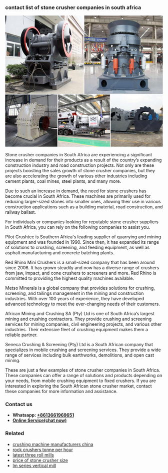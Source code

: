 <h3>contact list of stone crusher companies in south africa</h3><img src='1704951596.jpg' alt=''><p>Stone crusher companies in South Africa are experiencing a significant increase in demand for their products as a result of the country’s expanding construction industry and road construction projects. Not only are these projects boosting the sales growth of stone crusher companies, but they are also accelerating the growth of various other industries including cement plants, coal mines, steel plants, and many more.</p><p>Due to such an increase in demand, the need for stone crushers has become crucial in South Africa. These machines are primarily used for reducing larger-sized stones into smaller ones, allowing their use in various construction applications such as a building material, road construction, and railway ballast.</p><p>For individuals or companies looking for reputable stone crusher suppliers in South Africa, you can rely on the following companies to assist you.</p><p>Pilot Crushtec is Southern Africa's leading supplier of quarrying and mining equipment and was founded in 1990. Since then, it has expanded its range of solutions to crushing, screening, and feeding equipment, as well as asphalt manufacturing and concrete batching plants.</p><p>Red Rhino Mini Crushers is a small-sized company that has been around since 2006. It has grown steadily and now has a diverse range of crushers from jaw, impact, and cone crushers to screeners and more. Red Rhino is committed to providing the highest quality machines available.</p><p>Metso Minerals is a global company that provides solutions for crushing, screening, and tailings management in the mining and construction industries. With over 100 years of experience, they have developed advanced technology to meet the ever-changing needs of their customers.</p><p>African Mining and Crushing SA (Pty) Ltd is one of South Africa’s largest mining and crushing contractors. They provide crushing and screening services for mining companies, civil engineering projects, and various other industries. Their extensive fleet of crushing equipment makes them a reliable partner.</p><p>Seneca Crushing & Screening (Pty) Ltd is a South African company that specializes in mobile crushing and screening services. They provide a wide range of services including bulk earthworks, demolitions, and open cast mining.</p><p>These are just a few examples of stone crusher companies in South Africa. These companies can offer a range of solutions and products depending on your needs, from mobile crushing equipment to fixed crushers. If you are interested in exploring the South African stone crusher market, contact these companies for more information and assistance.</p><h3>Contact us</h3><ul><li><strong>Whatsapp:&nbsp;<a href="https://wa.me/8613661969651">+8613661969651</a></strong></li><li><a href="https://swt.shibang-china.com/?git&amp;zhl&amp;contact list of stone crusher companies in south africa"><strong>Online Service(chat now)</strong></a></li></ul><h3>Related</h3><ul><li><a href='crushing machine manufacturers china.md'>crushing machine manufacturers china</a></li><li><a href='rock crushers tonne per hour.md'>rock crushers tonne per hour</a></li><li><a href='latest three roll mills.md'>latest three roll mills</a></li><li><a href='price of stone crusher size.md'>price of stone crusher size</a></li><li><a href='lm series vertical mill.md'>lm series vertical mill</a></li></ul>